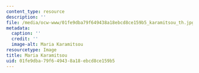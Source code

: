 ```yaml
---
content_type: resource
description: ''
file: /media/ocw-www/01fe9dba79f649438a18ebcd8ce159b5_karamitsou_th.jpg
metadata:
  caption: ''
  credit: ''
  image-alt: Maria Karamitsou
resourcetype: Image
title: Maria Karamitsou
uid: 01fe9dba-79f6-4943-8a18-ebcd8ce159b5
---
```

